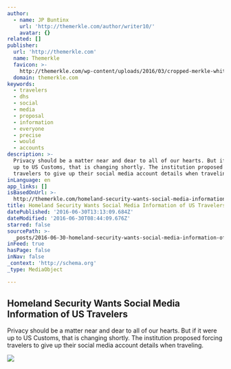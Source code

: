```yaml
---
author:
  - name: JP Buntinx
    url: 'http://themerkle.com/author/writer10/'
    avatar: {}
related: []
publisher:
  url: 'http://themerkle.com'
  name: Themerkle
  favicon: >-
    http://themerkle.com/wp-content/uploads/2016/03/cropped-merkle-white-1-192x192.png
  domain: themerkle.com
keywords:
  - travelers
  - dhs
  - social
  - media
  - proposal
  - information
  - everyone
  - precise
  - would
  - accounts
description: >-
  Privacy should be a matter near and dear to all of our hearts. But if it were
  up to US Customs, that is changing shortly. The institution proposed forcing
  travelers to give up their social media account details when traveling.
inLanguage: en
app_links: []
isBasedOnUrl: >-
  http://themerkle.com/homeland-security-wants-social-media-information-of-us-travelers/
title: Homeland Security Wants Social Media Information of US Travelers
datePublished: '2016-06-30T13:13:09.684Z'
dateModified: '2016-06-30T08:44:09.676Z'
starred: false
sourcePath: >-
  _posts/2016-06-30-homeland-security-wants-social-media-information-of-us-trave.md
inFeed: true
hasPage: false
inNav: false
_context: 'http://schema.org'
_type: MediaObject

---
```

<article style=""><h1>Homeland Security Wants Social Media Information of US Travelers</h1><p>Privacy should be a matter near and dear to all of our hearts. But if it were up to US Customs, that is changing shortly. The institution proposed forcing travelers to give up their social media account details when traveling.</p><img src="http://themerkle.com/wp-content/uploads/2016/06/shutterstock_253261459.jpg" /></article>